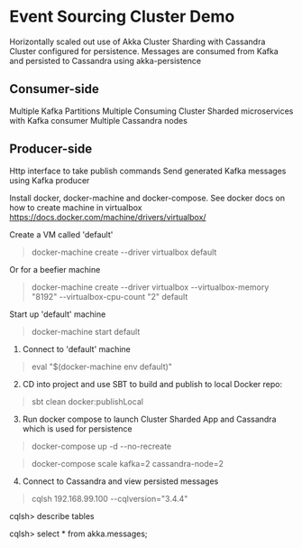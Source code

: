 Event Sourcing Cluster Demo
============================================
Horizontally scaled out use of Akka Cluster Sharding with Cassandra Cluster configured for persistence. Messages are consumed from Kafka and persisted to Cassandra using akka-persistence

Consumer-side
-------------
Multiple Kafka Partitions
Multiple Consuming Cluster Sharded microservices with Kafka consumer
Multiple Cassandra nodes

Producer-side
-------------
Http interface to take publish commands
Send generated Kafka messages using Kafka producer


Install docker, docker-machine and docker-compose. See docker docs on how to create machine in virtualbox
https://docs.docker.com/machine/drivers/virtualbox/

Create a VM called 'default'

> docker-machine create --driver virtualbox default

Or for a beefier machine

> docker-machine create --driver virtualbox --virtualbox-memory "8192" --virtualbox-cpu-count "2" default

Start up 'default' machine

> docker-machine start default

1) Connect to 'default' machine

> eval "$(docker-machine env default)"

2) CD into project and use SBT to build and publish to local Docker repo:

> sbt clean docker:publishLocal

3) Run docker compose to launch Cluster Sharded App and Cassandra which is used for persistence

> docker-compose up -d --no-recreate

> docker-compose scale kafka=2 cassandra-node=2

4) Connect to Cassandra and view persisted messages

>  cqlsh 192.168.99.100 --cqlversion="3.4.4"

cqlsh> describe tables

cqlsh> select * from akka.messages;